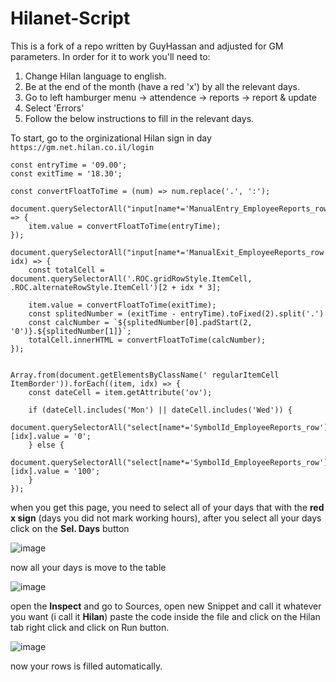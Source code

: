 # Hilanet-Script
This is a fork of a repo written by GuyHassan and adjusted for GM parameters.
In order for it to work you'll need to:
1. Change Hilan language to english.
2. Be at the end of the month (have a red 'x') by all the relevant days.
3. Go to left hamburger menu -> attendence -> reports -> report & update
4. Select 'Errors'
5. Follow the below instructions to fill in the relevant days.

To start, go to the orginizational Hilan sign in day
```https://gm.net.hilan.co.il/login```

```
const entryTime = '09.00';
const exitTime = '18.30';

const convertFloatToTime = (num) => num.replace('.', ':');

document.querySelectorAll("input[name*='ManualEntry_EmployeeReports_row']").forEach((item) => {
    item.value = convertFloatToTime(entryTime);
});

document.querySelectorAll("input[name*='ManualExit_EmployeeReports_row']").forEach((item, idx) => {
    const totalCell = document.querySelectorAll('.ROC.gridRowStyle.ItemCell, .ROC.alternateRowStyle.ItemCell')[2 + idx * 3];
    
    item.value = convertFloatToTime(exitTime);
    const splitedNumber = (exitTime - entryTime).toFixed(2).split('.')
    const calcNumber = `${splitedNumber[0].padStart(2, '0')}.${splitedNumber[1]}`;
    totalCell.innerHTML = convertFloatToTime(calcNumber);
});


Array.from(document.getElementsByClassName(' regularItemCell ItemBorder')).forEach((item, idx) => {
    const dateCell = item.getAttribute('ov');

    if (dateCell.includes('Mon') || dateCell.includes('Wed')) {
        document.querySelectorAll("select[name*='SymbolId_EmployeeReports_row']")[idx].value = '0';
    } else {
        document.querySelectorAll("select[name*='SymbolId_EmployeeReports_row']")[idx].value = '100';
    }
});
```
when you get this page, you need to select all of your days that with the **red x sign** (days you did not mark working hours), after you select all your days click on the **Sel. Days** button

![image](https://github.com/GuyHassan/Hilanet-Script/assets/33221427/34e5902f-d708-4cd2-9fea-c752df225f41)

now all your days is move to the table

![image](https://github.com/GuyHassan/Hilanet-Script/assets/33221427/bab72735-9a5b-43d5-b9d7-e1c75a1b32c3)

open the **Inspect** and go to Sources, open new Snippet and call it whatever you want (i call it **Hilan**)
paste the code inside the file and click on the Hilan tab right click and click on Run button.

![image](https://github.com/GuyHassan/Hilanet-Script/assets/33221427/34a9fdf4-3c87-4a0f-8726-46ff39e03a8a)

now your rows is filled automatically.

